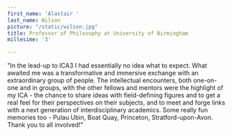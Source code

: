 ```yaml
---
first_name: 'Alastair '
last_name: Wilson
picture: "/static/wilson.jpg"
title: Professor of Philosophy at University of Birmingham
millesime: '3'

---
```

"In the lead-up to ICA3 I had essentially no idea what to expect. What awaited me was a transformative and immersive exchange with an extraordinary group of people. The intellectual encounters, both one-on-one and in groups, with the other fellows and mentors were the highlight of my ICA - the chance to share ideas with field-defining figures and to get a real feel for their perspectives on their subjects, and to meet and forge links with a next generation of interdisciplinary academics. Some really fun memories too - Pulau Ubin, Boat Quay, Princeton, Stratford-upon-Avon. Thank you to all involved!"